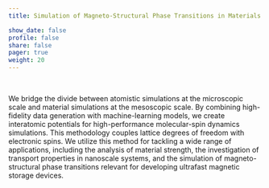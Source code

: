 ```yaml
---
title: Simulation of Magneto-Structural Phase Transitions in Materials

show_date: false
profile: false
share: false
pager: true
weight: 20
---
```


<br>

<!--more-->
We bridge the divide between atomistic simulations at the microscopic scale and material simulations at the mesoscopic scale. 
By combining high-fidelity data generation with machine-learning models, we create interatomic potentials for high-performance molecular-spin dynamics simulations. This methodology couples lattice degrees of freedom with electronic spins. We utilize this method for tackling a wide range of applications, including the analysis of material strength, the investigation of transport properties in nanoscale systems, and the simulation of magneto-structural phase transitions relevant for developing ultrafast magnetic storage devices.
